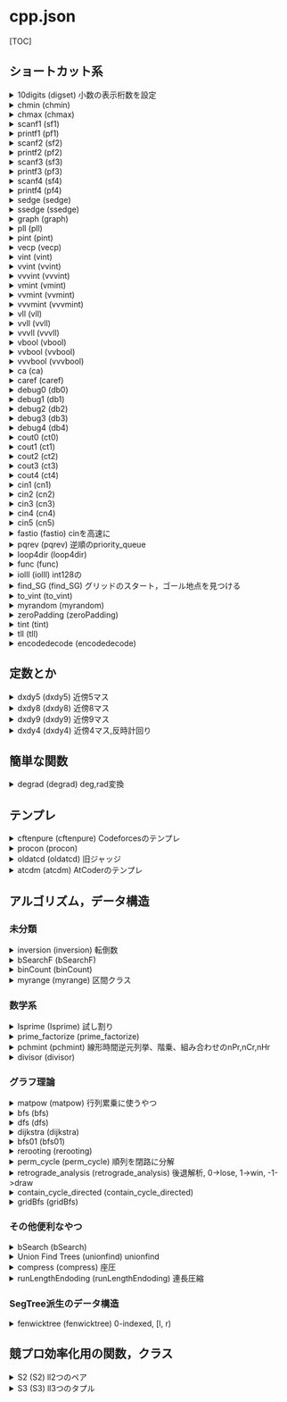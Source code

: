 # cpp.json

[TOC]

## ショートカット系

<details>
<summary>10digits (digset)	小数の表示桁数を設定</summary>

```10digits.cpp
cout << fixed << setprecision(20);
```
</details>

<details>
<summary>chmin (chmin)</summary>

```chmin.cpp
$1 = min($1, $2);
```
</details>

<details>
<summary>chmax (chmax)</summary>

```chmax.cpp
$1 = max($1, $2);
```
</details>

<details>
<summary>scanf1 (sf1)</summary>

```scanf1.cpp
scanf("%$1", &$2);
```
</details>

<details>
<summary>printf1 (pf1)</summary>

```printf1.cpp
printf("%$1\n", $2);
```
</details>

<details>
<summary>scanf2 (sf2)</summary>

```scanf2.cpp
scanf("%$1%$1", &$2, &$3);
```
</details>

<details>
<summary>printf2 (pf2)</summary>

```printf2.cpp
printf("%$1 %$1\n", $2, $3);
```
</details>

<details>
<summary>scanf3 (sf3)</summary>

```scanf3.cpp
scanf("%$1%$1%$1", &$2, &$3, &$4);
```
</details>

<details>
<summary>printf3 (pf3)</summary>

```printf3.cpp
printf("%$1 %$1 %$1\n", $2, $3, $4);
```
</details>

<details>
<summary>scanf4 (sf4)</summary>

```scanf4.cpp
scanf("%$1%$1%$1%$1", &$2, &$3, &$4, &$5);
```
</details>

<details>
<summary>printf4 (pf4)</summary>

```printf4.cpp
printf("%$1 %$1 %$1 %$1\n", $2, $3, $4, $5);
```
</details>

<details>
<summary>sedge (sedge)</summary>

```sedge.cpp
struct edge {
    int to, cost;
    edge(int to, int cost) : to(to), cost(cost) {}
};
```
</details>

<details>
<summary>ssedge (ssedge)</summary>

```ssedge.cpp
struct edge {
    int to;
    edge(int to) : to(to) {}
};
```
</details>

<details>
<summary>graph (graph)</summary>

```graph.cpp
vector<vector<edge>> G$1;
```
</details>

<details>
<summary>pll (pll)</summary>

```pll.cpp
using P = pair<ll, ll>;
```
</details>

<details>
<summary>pint (pint)</summary>

```pint.cpp
using P = pair<int, int>;
```
</details>

<details>
<summary>vecp (vecp)</summary>

```vecp.cpp
vector<P> $1;
```
</details>

<details>
<summary>vint (vint)</summary>

```vint.cpp
vector<int>
```
</details>

<details>
<summary>vvint (vvint)</summary>

```vvint.cpp
vector<vector<int>> $1 = vector<vector<int>>($2, vector<int>($3));
```
</details>

<details>
<summary>vvvint (vvvint)</summary>

```vvvint.cpp
vector<vector<vector<int>>> $1 = vector<vector<vector<int>>>($2, vector<vector<int>>($3, vector<int>($4)));
```
</details>

<details>
<summary>vmint (vmint)</summary>

```vmint.cpp
vector<mint>
```
</details>

<details>
<summary>vvmint (vvmint)</summary>

```vvmint.cpp
vector<vector<mint>> $1 = vector<vector<mint>>($2, vector<mint>($3));
```
</details>

<details>
<summary>vvvmint (vvvmint)</summary>

```vvvmint.cpp
vector<vector<vector<mint>>> $1 = vector<vector<vector<mint>>>($2, vector<vector<mint>>($3, vector<mint>($4)));
```
</details>

<details>
<summary>vll (vll)</summary>

```vll.cpp
vector<ll>
```
</details>

<details>
<summary>vvll (vvll)</summary>

```vvll.cpp
vector<vector<ll>> $1 = vector<vector<ll>>($2, vector<ll>($3));
```
</details>

<details>
<summary>vvvll (vvvll)</summary>

```vvvll.cpp
vector<vector<vector<ll>>> $1 = vector<vector<vector<ll>>>($2, vector<vector<ll>>($3, vector<ll>($4)));
```
</details>

<details>
<summary>vbool (vbool)</summary>

```vbool.cpp
vector<bool>
```
</details>

<details>
<summary>vvbool (vvbool)</summary>

```vvbool.cpp
vector<vector<bool>> $1 = vector<vector<bool>>($2, vector<bool>($3));
```
</details>

<details>
<summary>vvvbool (vvvbool)</summary>

```vvvbool.cpp
vector<vector<vector<bool>>> $1 = vector<vector<vector<bool>>>($2, vector<vector<bool>>($3, vector<bool>($4)));
```
</details>

<details>
<summary>ca (ca)</summary>

```ca.cpp
const auto 
```
</details>

<details>
<summary>caref (caref)</summary>

```caref.cpp
const auto &
```
</details>

<details>
<summary>debug0 (db0)</summary>

```debug0.cpp
cerr << endl;
```
</details>

<details>
<summary>debug1 (db1)</summary>

```debug1.cpp
cerr << $1 << endl;
```
</details>

<details>
<summary>debug2 (db2)</summary>

```debug2.cpp
cerr << $1 << " " << $2 << endl;
```
</details>

<details>
<summary>debug3 (db3)</summary>

```debug3.cpp
cerr << $1 << " " << $2 << " " << $3 << endl;
```
</details>

<details>
<summary>debug4 (db4)</summary>

```debug4.cpp
cerr << $1 << " " << $2 << " " << $3 << " " << $4 << endl;
```
</details>

<details>
<summary>cout0 (ct0)</summary>

```cout0.cpp
cout << "\n";
```
</details>

<details>
<summary>cout1 (ct1)</summary>

```cout1.cpp
cout << $1 << "\n";
```
</details>

<details>
<summary>cout2 (ct2)</summary>

```cout2.cpp
cout << $1 << " " << $2 << "\n";
```
</details>

<details>
<summary>cout3 (ct3)</summary>

```cout3.cpp
cout << $1 << " " << $2 << " " << $3 << "\n";
```
</details>

<details>
<summary>cout4 (ct4)</summary>

```cout4.cpp
cout << $1 << " " << $2 << " " << $3 << " " << $4 << "\n";
```
</details>

<details>
<summary>cin1 (cn1)</summary>

```cin1.cpp
cin >> $1;
```
</details>

<details>
<summary>cin2 (cn2)</summary>

```cin2.cpp
cin >> $1 >> $2;
```
</details>

<details>
<summary>cin3 (cn3)</summary>

```cin3.cpp
cin >> $1 >> $2 >> $3;
```
</details>

<details>
<summary>cin4 (cn4)</summary>

```cin4.cpp
cin >> $1 >> $2 >> $3 >> $4;
```
</details>

<details>
<summary>cin5 (cn5)</summary>

```cin5.cpp
cin >> $1 >> $2 >> $3 >> $4 >> $5;
```
</details>

<details>
<summary>fastio (fastio)	cinを高速に</summary>

```fastio.cpp
ios_base::sync_with_stdio(false);
cin.tie(NULL);
```
</details>

<details>
<summary>pqrev (pqrev)	逆順のpriority_queue</summary>

```pqrev.cpp
priority_queue<P, vector<P>, greater<P>> 
```
</details>

<details>
<summary>loop4dir (loop4dir)</summary>

```loop4dir.cpp
            rep(i, 4) {
                int ny = y + dy[i], nx = x + dx[i];
                if (ny < 0 || ny >= h || nx < 0 || nx >= w)
                    continue;
            }
```
</details>

<details>
<summary>func (func)</summary>

```func.cpp
[&]($2) -> ${3:int} {$0};
```
</details>

<details>
<summary>iolll (iolll)	int128の</summary>

```iolll.cpp
inline ostream& operator<<(ostream& os, lll val) noexcept {
    string s;
    bool neg = val < 0;
    if (val < 0) {
        val *= -1;
    }
    if (val == 0) {
        s += '0';
    } else {
        while (val > 0) {
            s += '0' + val % 10;
            val /= 10;
        }
    }
    reverse(all(s));
    if (neg) s = "-" + s;
    return os << s;
}
inline istream& operator>>(istream& is, lll& val) noexcept {
    string s;
    is >> s;
    bool neg = false;
    if (s[0] == '-') {
        neg = true;
        s = s.substr(1);
    }
    val = 0;
    for (auto c : s) {
        val *= 10;
        val += c - '0';
    }
    if (neg) val *= -1;
    return is;
}
```
</details>

<details>
<summary>find_SG (find_SG)	グリッドのスタート，ゴール地点を見つける</summary>

```find_SG.cpp
auto find_SG = [](const auto& v) -> tuple<int, int, int, int> {
    const int h = v.size(), w = v.at(0).size();
    int sy = -1, sx = -1, gy = -1, gx = -1;
    rep(i, h) rep(j, w) {
        if (v[i][j] == 'S' || v[i][j] == 's') {
            sy = i;
            sx = j;
        } else if (v[i][j] == 'G' || v[i][j] == 'g') {
            gy = i;
            gx = j;
        }
    }
    assert(sy != -1 && sx != -1 && gy != -1 && gx != -1);
    return {sy, sx, gy, gx};
};
```
</details>

<details>
<summary>to_vint (to_vint)</summary>

```to_vint.cpp
vector<ll> to_vint(ll x, ll base = 10, bool string_ord = false) {
    vector<ll> res;
    while (x) {
        res.push_back(x % base);
        x /= base;
    }
    if (string_ord) reverse(all(res));
    return res;
}
```
</details>

<details>
<summary>myrandom (myrandom)</summary>

```myrandom.cpp
class Random {
   public:
    mt19937 mt;
    mt19937_64 mt64;
    Random() {
        random_device rd;
        mt = mt19937(rd());
        mt64 = mt19937_64(rd());
    }

    int randRange(int l, int r) {
        uniform_int_distribution<int> dist(l, r - 1);
        return dist(mt);
    }
    ll randRangell(ll l, ll r) {
        uniform_int_distribution<ll> dist(l, r - 1);
        return dist(mt64);
    }
    pair<int, int> randPairDistinct(int l, int r) {
        int x = l, y = l;
        do {
            x = randRange(l, r), y = randRange(l, r);
        } while (x == y);
        return {x, y};
    }
    pair<ll, ll> randPairDistinct(ll l, ll r) {
        ll x = l, y = l;
        do {
            x = randRangell(l, r), y = randRangell(l, r);
        } while (x == y);
        return {x, y};
    }
    vector<int> randPerm(int n, int start = 0) {
        vector<int> res(n);
        iota(res.begin(), res.end(), start);
        shuffle(res.begin(), res.end(), mt);
        return res;
    }
    vector<int> randArray(int n, int l, int r) {
        vector<int> res(n);
        uniform_int_distribution<int> dist(l, r - 1);
        for (int i = 0; i < n; i++) res[i] = dist(mt);
        return res;
    }
    vector<ll> randArrayll(int n, ll l, ll r) {
        vector<ll> res(n);
        uniform_int_distribution<ll> dist(l, r - 1);
        for (int i = 0; i < n; i++) res[i] = dist(mt64);
        return res;
    }
    vector<int> randArrayDistinct(int n, int l, int r) {
        assert(r - l >= n);
        vector<int> res(n);
        uniform_int_distribution<int> dist(l, r - 1);
        set<int> st;
        while (st.size() < n) st.insert(dist(mt));
        copy(st.begin(), st.end(), res.begin());
        shuffle(res.begin(), res.end(), mt);
        return res;
    }
    vector<ll> randArrayDistinctll(int n, ll l, ll r) {
        assert(r - l >= n);
        vector<ll> res(n);
        uniform_int_distribution<ll> dist(l, r - 1);
        set<ll> st;
        while (st.size() < n) st.insert(dist(mt64));
        copy(st.begin(), st.end(), res.begin());
        shuffle(res.begin(), res.end(), mt);
        return res;
    }
    vector<pair<int, int>> randTree(int n) {
        assert(n >= 2);
        vector<int> prufer = randArray(n - 2, 0, n);
        return prufer_sequence_to_tree(prufer);
    }
    vector<pair<int, int>> prufer_sequence_to_tree(const vector<int>& a) {
        const int n = a.size() + 2;
        vector<int> deg(n, 1);
        for (int x : a) {
            assert(0 <= x && x < n);
            deg[x]++;
        }
        priority_queue<int, vector<int>, greater<int>> pq;
        for (int i = 0; i < n; ++i)
            if (deg[i] == 1) pq.push(i);
        vector<pair<int, int>> res;
        for (int v : a) {
            int u = pq.top();
            pq.pop();
            res.emplace_back(min(v, u), max(v, u));
            --deg[u], --deg[v];
            if (deg[v] == 1) pq.push(v);
        }
        int x = pq.top();
        pq.pop();
        int y = pq.top();
        res.emplace_back(min(x, y), max(x, y));
        return res;
    }
    vector<pair<int, int>> randGraphConnectedUD(int n, int m) {
        assert(m >= n - 1);
        assert(ll(n) * (n - 1) / 2 >= m);
        vector<pair<int, int>> res = randTree(n);
        set<pair<int, int>> edgesSt;
        for (auto e : res) edgesSt.insert(e);
        if (n <= 1000) {
            vector<pair<int, int>> edges;
            for (int i = 0; i < n - 1; ++i)
                for (int j = i + 1; j < n; ++j)
                    if (!edgesSt.contains({i, j})) edges.emplace_back(i, j);
            shuffle(edges.begin(), edges.end(), mt);
            assert(edges.size() >= m - n + 1);
            for (int i = 0; i < m - n + 1; ++i) res.emplace_back(edges[i]);
        } else {
            while (res.size() < m) {
                auto [x, y] = randPairDistinct(0, n);
                if (x > y) swap(x, y);
                if (!edgesSt.contains({x, y})) {
                    res.emplace_back(x, y);
                    edgesSt.insert({x, y});
                }
            }
        }
        return res;
    }
    inline static string LOWER = "abcdefghijklmnopqrstuvwxyz";
    inline static string UPPER = "ABCDEFGHIJKLMNOPQRSTUVWXYZ";
    inline static string DIGIT = "0123456789";
    inline static string ALPHABET = LOWER + UPPER;
    string randString(int n, string chars = LOWER) {
        string res(n, ' ');
        uniform_int_distribution<int> dist(0, chars.size() - 1);
        for (auto&& c : res) c = chars[dist(mt)];
        return res;
    }
};
```
</details>

<details>
<summary>zeroPadding (zeroPadding)</summary>

```zeroPadding.cpp
auto zeroPadding = [&](auto x, int w) -> string {
    stringstream ss;
    ss << setw(w) << setfill('0') << x;
    return ss.str();
};
```
</details>

<details>
<summary>tint (tint)</summary>

```tint.cpp
using T = tuple<int, int, int>;
```
</details>

<details>
<summary>tll (tll)</summary>

```tll.cpp
using T = tuple<ll, ll, ll>;
```
</details>

<details>
<summary>encodedecode (encodedecode)</summary>

```encodedecode.cpp
    auto encode = [](int S, int len, int base) {
        vector<int> v(len);
        for (auto& e : v) e = S % base, S /= base;
        return v;
    };
    auto decode = [](const vector<int>& v, int base) {
        int S = 0;
        for (const auto& e : v | views::reverse) S = S * base + e;
        return S;
    };
```
</details>


## 定数とか

<details>
<summary>dxdy5 (dxdy5)	近傍5マス</summary>

```dxdy5.cpp
const int dx[] = {-1, 0, 0, 0, 1};
const int dy[] = {0, -1, 0, 1, 0};
```
</details>

<details>
<summary>dxdy8 (dxdy8)	近傍8マス</summary>

```dxdy8.cpp
const int dx[] = {-1, -1, -1, 0, 0, 1, 1, 1};
const int dy[] = {-1, 0, 1, -1, 1, -1, 0, 1};
```
</details>

<details>
<summary>dxdy9 (dxdy9)	近傍9マス</summary>

```dxdy9.cpp
const int dx[] = {-1, -1, -1, 0, 0, 0, 1, 1, 1};
const int dy[] = {-1, 0, 1, -1, 0, 1, -1, 0, 1};
```
</details>

<details>
<summary>dxdy4 (dxdy4)	近傍4マス,反時計回り</summary>

```dxdy4.cpp
const int dx[] = {1, 0, -1, 0};
const int dy[] = {0, 1, 0, -1};
```
</details>


## 簡単な関数

<details>
<summary>degrad (degrad)	deg,rad変換</summary>

```degrad.cpp
double d2r(double deg) { return deg / 360 * 2 * M_PI; }
double r2d(double rad) { return rad / 2 / M_PI * 360; }
```
</details>


## テンプレ

<details>
<summary>cftenpure (cftenpure)	Codeforcesのテンプレ</summary>

```cftenpure.cpp
#include <bits/stdc++.h>

using ll = long long;
#define rep(i, n) for (int i = 0, i##_len = (n); i < i##_len; ++i)
#define reps(i, n) for (int i = 1, i##_len = (n); i <= i##_len; ++i)
#define rrep(i, n) for (int i = ((int)(n)-1); i >= 0; --i)
#define rreps(i, n) for (int i = ((int)(n)); i > 0; --i)
#define rep2(i, s, n) for (int i = (s); i < (int)(n); i++)
#define repc2(i, s, n) for (int i = (s); i <= (int)(n); i++)
#define bitrep(i, n) for (int i = 0, i##_len = (1 << (int)(n)); i < i##_len; i++)
#define bitrrep(i, n) for (int i = (1 << (int)(n)) - 1ll; i >= 0; i--)
constexpr int inf = 2000'000'000;
constexpr ll linf = 4000000000000000000ll;
constexpr ll M7 = 1000000007ll;
constexpr ll M09 = 1000000009ll;
constexpr ll M9 = 998244353ll;
#define all(v) begin(v), end(v)
#define rall(v) rbegin(v), rend(v)
using namespace std;
template <typename T>
inline ostream& operator<<(ostream& os, vector<T>& v) {
    for (auto& e : v) os << e << " ";
    return os;
}
template <typename T, typename U>
std::ostream& operator<<(std::ostream& os, const std::pair<T, U>& p) noexcept {
    return os << "(" << p.first << ", " << p.second << ")";
}

ll Q;

int main() {
    ios_base::sync_with_stdio(false);
    cin.tie(NULL);
    cin >> Q;
    rep(_i, Q) {
        ll n;
        cin >> n;
    }
    return 0;
}
```
</details>

<details>
<summary>procon (procon)</summary>

```procon.cpp
#include <bits/stdc++.h>
using ll = long long;
#define rep(i, n) for (int i = 0, i##_len = (n); i < i##_len; ++i)
#define reps(i, n) for (int i = 1, i##_len = (n); i <= i##_len; ++i)
#define rrep(i, n) for (int i = ((int)(n)-1); i >= 0; --i)
#define rreps(i, n) for (int i = ((int)(n)); i > 0; --i)
#define rep2(i, s, n) for (int i = (s); i < (int)(n); i++)
#define repc2(i, s, n) for (int i = (s); i <= (int)(n); i++)
constexpr int inf = 2000'000'000;
constexpr ll linf = 4000000000000000000ll;
constexpr ll M7 = 1000000007ll;
constexpr ll M09 = 1000000009ll;
constexpr ll M9 = 998244353ll;
#define all(v) begin(v), end(v)
#define rall(v) rbegin(v), rend(v)
using namespace std;
template <typename T>
inline ostream& operator<<(ostream& os, const vector<T>& v) {
    for (auto itr = v.begin(); itr != v.end(); ++itr) {
        os << *itr;
        if (itr != v.end() - 1) {
            os << " ";
        }
    }
    return os;
}
template <typename T, typename U>
std::ostream& operator<<(std::ostream& os, const std::pair<T, U>& p) noexcept {
    return os << "(" << p.first << ", " << p.second << ")";
}

int main() {
    ios_base::sync_with_stdio(false);
    cin.tie(NULL);
    return 0;
}
```
</details>

<details>
<summary>oldatcd (oldatcd)	旧ジャッジ</summary>

```oldatcd.cpp
#include <bits/stdc++.h>

#include <atcoder/all>
using ll = long long;
using lll = __int128_t;
#define rep(i, n) for (int i = 0, i##_len = (n); i < i##_len; ++i)
#define reps(i, n) for (int i = 1, i##_len = (n); i <= i##_len; ++i)
#define rrep(i, n) for (int i = ((int)(n)-1); i >= 0; --i)
#define rreps(i, n) for (int i = ((int)(n)); i > 0; --i)
#define rep2(i, s, n) for (int i = (s); i < (int)(n); i++)
#define repc2(i, s, n) for (int i = (s); i <= (int)(n); i++)
constexpr int inf = 2000'000'000;
constexpr ll linf = 4'000'000'000'000'000'000ll, M7 = 1'000'000'007ll, M9 = 998'244'353ll;
#define all(v) begin(v), end(v)
#define rall(v) rbegin(v), rend(v)
using namespace std;
using namespace atcoder;

template <typename T, typename U>
inline ostream& operator<<(ostream& os, const pair<T, U>& p) noexcept {
    return os << p.first << " " << p.second;
}

inline ostream& operator<<(ostream& os, const modint998244353& m) noexcept { return os << m.val(); }
inline ostream& operator<<(ostream& os, const modint1000000007& m) noexcept { return os << m.val(); }
inline ostream& operator<<(ostream& os, const modint& m) noexcept { return os << m.val(); }

inline string YESNO(bool cond) { return cond ? "YES" : "NO"; }
inline string yesno(bool cond) { return cond ? "yes" : "no"; }
inline string YesNo(bool cond) { return cond ? "Yes" : "No"; }
inline auto add1(const auto& vec) {
    auto res = vec;
    for (auto&& e : res) ++e;
    return res;
}
#ifdef ONLINE_JUDGE
#define debug(...)
#else
#define debug(...) cerr << "<" << #__VA_ARGS__ << ">: ", debug_out(__VA_ARGS__)
template <typename T>
void debug_out(T t) {
    cerr << t << endl;
}
template <typename T, typename... Args>
void debug_out(T t, Args... args) {
    cerr << t << ", ";
    debug_out(args...);
}
#endif

int main() {
    ios_base::sync_with_stdio(false);
    cin.tie(NULL);
    return 0;
}
```
</details>

<details>
<summary>atcdm (atcdm)	AtCoderのテンプレ</summary>

```atcdm.cpp
#ifdef ONLINE_JUDGE
#include <bits/stdc++.h>

#include <atcoder/all>
#else
#include <mylibs/all.h>
#endif

using ll = long long;
using lll = __int128_t;
#define rep(i, n) for (int i = 0, i##_len = (n); i < i##_len; ++i)
#define reps(i, n) for (int i = 1, i##_len = (n); i <= i##_len; ++i)
#define rrep(i, n) for (int i = ((int)(n)-1); i >= 0; --i)
#define rreps(i, n) for (int i = ((int)(n)); i > 0; --i)
#define rep2(i, s, n) for (int i = (s); i < (int)(n); i++)
#define repc2(i, s, n) for (int i = (s); i <= (int)(n); i++)
#define length(v) ((int)(v).size())
constexpr int inf = 2'000'000'000;
constexpr ll linf = 4'000'000'000'000'000'000, M7 = 1'000'000'007, M9 = 998'244'353;
#define all(v) begin(v), end(v)
#define rall(v) rbegin(v), rend(v)
using namespace std;
using namespace atcoder;

// clang-format off
#define Vec(type, ...) __make_vec<type>(__VA_ARGS__)
template <class T> vector<T> __make_vec(size_t a) {return vector<T>(a);}template <class T, class... Ts>
auto __make_vec(size_t a, Ts... ts) {return vector<decltype(__make_vec<T>(ts...))>(a, __make_vec<T>(ts...));}
#define VecI(init, type, ...) __make_vecI<type, init>(__VA_ARGS__)
template <class T, T init>vector<T> __make_vecI(size_t a) {return vector<T>(a, init);}
template <class T, T init, class... Ts>
auto __make_vecI(size_t a, Ts... ts) {return vector<decltype(__make_vecI<T, init>(ts...))>(a, __make_vecI<T, init>(ts...));}

template <typename T, typename U>inline ostream& operator<<(ostream& os, const pair<T, U>& p) noexcept {return os << p.first << " " << p.second;}
inline ostream& operator<<(ostream& os, const modint& m) noexcept { return os << m.val(); }
template <int M>inline ostream& operator<<(ostream& os, const static_modint<M>& m) noexcept { return os << m.val(); }

template <typename T> struct is_static_modint : std::false_type {}; template <int MOD> struct is_static_modint<static_modint<MOD>> : std::true_type {};
template <template <typename...> typename C, typename Number>concept MyContainer = std::is_same_v<C<Number>, std::vector<Number>> || std::is_same_v<C<Number>, std::deque<Number>> || std::is_same_v<C<Number>, std::set<Number>> || std::is_same_v<C<Number>, std::unordered_set<Number>> || std::is_same_v<C<Number>, std::unordered_multiset<Number>> || std::is_same_v<C<Number>, std::multiset<Number>>;
template <typename Number>concept MyNumber = std::is_same_v<Number, int> || std::is_same_v<Number, ll> || std::is_same_v<Number, char> || std::is_same_v<Number, modint> || is_static_modint<Number>::value;
template <template <typename...> typename C, typename Number>concept MyContainerNumber = MyContainer<C, Number> && MyNumber<Number>;
template <template <typename...> typename OutCon, template <typename...> typename InCon, typename Number>concept MyNestedContainerNumber = MyContainer<OutCon, InCon<Number>> && MyContainerNumber<InCon, Number>;
template <template <typename...> typename C, typename Number>requires MyContainerNumber<C, Number>std::ostream& operator<<(std::ostream& os, const C<Number>& t) {auto itr = t.begin();auto end = t.end();if (itr != end) {os << *itr++;for (; itr != end; ++itr) os << ' ' << *itr;}return os;}
template <template <typename...> typename OutCon, template <typename...> typename InCon, typename Number>requires MyNestedContainerNumber<OutCon, InCon, Number>std::ostream& operator<<(std::ostream& os, const OutCon<InCon<Number>>& t) {auto itr = t.begin();auto end = t.end();if (itr != end) {os << *itr++;for (; itr != end; ++itr) os << '\n' << *itr;}return os;}
template <typename T, typename U>istream& operator>>(istream& is, pair<T, U>& p) {return is >> p.first >> p.second;}
template <typename T>istream& operator>>(istream& is, vector<T>& v) {for (auto& e : v) is >> e;return is;}
void inp() {}
template <typename T, typename... Args>void inp(T& a, Args&... args) {cin >> a, inp(args...);}
template <typename T>void inp1(vector<T>& v, int offset = 1, int len = -1) {if (len == -1) len = int(v.size()) - offset;assert(offset >= 0 && len >= 0);for (int i = offset; i < offset + len; ++i) cin >> v[i];}
template <typename T>void oup(const T& a) {cout << a << "\n";}
template <typename T, typename... Args>void oup(const T& a, const Args&... args) {cout << a << " ", oup(args...);}

inline string YESNO(bool cond) { return cond ? "YES" : "NO"; }inline string yesno(bool cond) { return cond ? "yes" : "no"; }inline string YesNo(bool cond) { return cond ? "Yes" : "No"; }
inline auto add1(auto vec, ll offset = 1) {for (auto& e : vec) e += offset;return vec;}
#ifdef ONLINE_JUDGE
#define debug(...)
#else
#define debug(...) cerr << "<" << #__VA_ARGS__ << ">: ", debug_out(__VA_ARGS__)
template <typename T>void debug_out(T t) {cerr << t << "\n";}
template <typename T, typename... Args>void debug_out(T t, Args... args) {cerr << t << ", ";debug_out(args...);}
#endif
// clang-format on


int main() {
    ios_base::sync_with_stdio(false);
    cin.tie(NULL);$0
    return 0;
}
```
</details>


## アルゴリズム，データ構造

### 未分類

<details>
<summary>inversion (inversion)	転倒数</summary>

```inversion.cpp
auto inversion = [](const auto& v) {
    const int n = v.size();
    fenwick_tree<int> bit(n);
    vector<int> idx(n);
    iota(all(idx), 0);
    sort(all(idx), [&](int i, int j) { return v[i] == v[j] ? i > j : v[i] > v[j]; });
    long long ans = 0;
    for (auto&& id : idx) {
        ans += bit.sum(0, id);
        bit.add(id, 1);
    }
    return ans;
};
```
</details>

<details>
<summary>bSearchF (bSearchF)</summary>

```bSearchF.cpp
auto bsearchF = [&](bool check = true) {
    double ok = $1, ng = $2;
    if (check) assert(cmp(ok) && !cmp(ng));
    rep(i, 100) {
        double mid = (ng + ok) / 2;
        if (cmp(mid)) ok = mid;
        else ng = mid;
    }
    return ok;
};
```
</details>

<details>
<summary>binCount (binCount)</summary>

```binCount.cpp
auto binCount = [&](const auto& v, int maxNum = -1) {
    if (maxNum < 0) maxNum = *max_element(all(v));
    vector<ll> cnt(maxNum + 1);
    for (const auto& e : v) cnt.at(e)++;
    return cnt;
};
```
</details>

<details>
<summary>myrange (myrange)	区間クラス</summary>

```myrange.cpp
struct MyRange {
    ll l, r;
    MyRange(ll l, ll r) : l(l), r(r) {
        if (l > r) l = r = 0ll;
    }
    MyRange() : MyRange(0ll, 0ll) {}
    MyRange operator&(MyRange b) const {
        ll nl = max(l, b.l), nr = min(r, b.r);
        if (nl < nr) return MyRange(nl, nr);
        else return MyRange();
    }
    MyRange operator|(MyRange b) const {  // 1つの区間になる時のみ繋げる
        if (max(l, b.l) > min(r, b.r)) return MyRange();
        return MyRange(min(l, b.l), max(r, b.r));
    }
    bool empty() const { return l == r; }
    bool contain(ll x) const { return l <= x && x < r; }
    ll count() const { return r - l; }
};
```
</details>


### 数学系

<details>
<summary>Isprime (Isprime)	試し割り</summary>

```Isprime.cpp
bool isPrime(int x) {
    if (x <= 1) return false;
    int sqx = sqrt(x);
    for (int i = 2; i <= sqx; i++) {
        if (x % i == 0) {
            return false;
        }
    }
    return true;
}
```
</details>

<details>
<summary>prime_factorize (prime_factorize)</summary>

```prime_factorize.cpp
vector<int> prime_factorize(int n) {
    if (n <= 1) return {};
    vector<int> ans;
    for (int i = 2; i * i <= n; i++) {
        while (n % i == 0) {
            ans.push_back(i);
            n /= i;
        }
    }
    if (n != 1) {
        ans.push_back(n);
    }
    return ans;
}
```
</details>

<details>
<summary>pchmint (pchmint)	線形時間逆元列挙、階乗、組み合わせのnPr,nCr,nHr</summary>

```pchmint.cpp
constexpr ll MOD = M9;
using mint = static_modint<MOD>;
struct modInv {
    int n;
    vector<mint> d;
    modInv() : n(2), d({0, 1}) {}
    mint operator()(int i) {
        while (n <= i) d.emplace_back(-d[MOD % n] * (MOD / n)), ++n;
        return d[i];
    }
    mint operator[](int i) const { return d[i]; }
} invs;
struct Factorial {
    int n;
    vector<mint> d;
    Factorial() : n(2), d({1, 1}) {}
    mint operator()(int i) {
        while (n <= i) d.emplace_back(d.back() * n), ++n;
        return d[i];
    }
    mint operator[](int i) const { return d[i]; }
} factorial;
struct FactorialInv {
    int n;
    vector<mint> d;
    FactorialInv() : n(2), d({1, 1}) {}
    mint operator()(int i) {
        while (n <= i) d.emplace_back(d.back() * invs(n)), ++n;
        return d[i];
    }
    mint operator[](int i) const { return d[i]; }
} factorialInv;
mint P(int n, int r) {
    if (n < r || n < 0 || r < 0) return 0;
    return factorial(n) * factorialInv(n - r);
}
mint C(int n, int r) {
    if (n < r || n < 0 || r < 0) return 0;
    return factorial(n) * factorialInv(r) * factorialInv(n - r);
}
mint H(int n, int r) {
    const int _n = n + r - 1;
    if (_n < r || _n < 0 || r < 0) return 0;
    return factorial(_n) * factorialInv(r) * factorialInv(_n - r);
}
```
</details>

<details>
<summary>divisor (divisor)</summary>

```divisor.cpp
vector<ll> divisor(ll n) {
    vector<ll> res;
    for (ll i = 1; i * i <= n; i++) {
        if (n % i == 0) {
            res.push_back(i);
            if (n / i != i)
                res.push_back(n / i);
        }
    }
    sort(res.begin(), res.end());
    return res;
}
```
</details>


### グラフ理論

<details>
<summary>matpow (matpow)	行列累乗に使うやつ</summary>

```matpow.cpp
typedef vector<vector<ll> > Matrix;
typedef vector<ll> vec;

const ll M = 1000'000'007;

Matrix new_matrix(int n) {
    Matrix res(n, vec(n));
    return res;
}
Matrix new_matrix(int n, int m) {
    Matrix res(n, vec(m));
    return res;
}
Matrix operator*(const Matrix &m1, const Matrix &m2) {
    assert(m1.at(0).size() == m2.size());
    size_t n = m1.size();
    size_t m = m2.at(0).size();
    size_t l = m2.size();
    Matrix res(n, vec(m));
    rep(i, n) rep(j, m) rep(k, l) {
        res.at(i).at(j) += m1.at(i).at(k) * m2.at(k).at(j);
        res.at(i).at(j) %= M;
    }
    return res;
}
vec operator*(const Matrix &m, const vec &v) {
    assert(m.at(0).size() == v.size());
    vec res(v.size());
    rep(i, v.size()) rep(j, m.at(0).size()) {
        res.at(i) += m.at(i).at(j) * v.at(j);
        res.at(i) %= M;
    }
    return res;
}
Matrix E(size_t n) {
    Matrix res(n, vec(n));
    rep(i, n) res.at(i).at(i) = 1;
    return res;
}
Matrix pow(const Matrix &a, long long n) {
    Matrix b = a;
    Matrix res = E(a.size());
    while (n > 0) {
        if (n & 1)
            res = res * b;
        b = b * b;
        n >>= 1ll;
    }
    return res;
}
```
</details>

<details>
<summary>bfs (bfs)</summary>

```bfs.cpp
    auto bfs = [&](int ip) {
        queue<int> que;
        vector<ll> d(G.size(), linf);
        d.at(ip) = 0;
        que.push(ip);
        while (!que.empty()) {
            int u = que.front();
            que.pop();
            for (const auto &eg : G.at(u)) {
                if (d.at(eg.to) > d.at(u) + 1) {
                    d.at(eg.to) = d.at(u) + 1;
                    que.push(eg.to);
                }
            }
        }
        return d;
    };
```
</details>

<details>
<summary>dfs (dfs)</summary>

```dfs.cpp
auto dfs = [&](auto dfs, int u) -> $1 {
        seen.at(u) = true;
        for (const auto &e : G.at(u)) {
            if (seen.at(e.to))
                continue;
            dfs(dfs, e.to);
        }
    };
```
</details>

<details>
<summary>dijkstra (dijkstra)</summary>

```dijkstra.cpp
    auto dijkstra = [&](int ip) {
        using P = pair<ll, int>;
        priority_queue<P, vector<P>, greater<P>> pq;
        vector<ll> dist(G.size(), linf);
        dist.at(ip) = 0;
        pq.emplace(0ll, ip);
        while (!pq.empty()) {
            auto u = pq.top();
            auto [curDist, curPos] = u;
            pq.pop();
            if (curDist > dist.at(curPos))
                continue;
            for (const auto &eg : G.at(curPos)) {
                if (dist.at(eg.to) > dist.at(curPos) + eg.cost) {
                    dist.at(eg.to) = dist.at(curPos) + eg.cost;
                    pq.emplace(dist.at(eg.to), eg.to);
                }
            }
        }
        return dist;
    };
```
</details>

<details>
<summary>bfs01 (bfs01)</summary>

```bfs01.cpp
    auto bfs01 = [&](int ip) {
        using P = pair<int, int>;
        vector<int> d(G.size(), inf);
        deque<int> dq;
        d.at(ip) = 0;
        dq.push_front(ip);
        while (!dq.empty()) {
            auto u = dq.front();
            dq.pop_front();
            for (const auto &eg : G.at(u)) {
                if (d.at(eg.to) > d.at(u) + eg.cost) {
                    d.at(eg.to) = d.at(u) + eg.cost;
                    if (eg.cost == 1)
                        dq.push_back(eg.to);
                    else
                        dq.push_front(eg.to);
                }
            }
        }
        return d;
    };
```
</details>

<details>
<summary>rerooting (rerooting)</summary>

```rerooting.cpp
template <typename T, typename EDGE, T (*merge)(T, T), T (*add)(T), T (*e)()>
class ReRooting {
   private:
    int n;
    std::vector<vector<EDGE>> G;
    std::vector<vector<T>> dp, dp_left, dp_right;  // G[i][j]より先の部分木の値
    std::vector<int> parent, cid, pid;  // 頂点0を親とする根付き木における頂点vの親，親から見て何番目の子か
    std::vector<int> preOrd;            // 帰りがけ順
    std::vector<T> res;

   public:
    T dfs(int u) {
        T r = e();
        preOrd.push_back(u);
        for (int i = 0; i < G.at(u).size(); i++) {
            const auto &eg = G.at(u).at(i);
            if (eg.to != parent.at(u)) {
                cid.at(eg.to) = i;
                parent.at(eg.to) = u;
                r = merge(r, dfs(eg.to));
            } else {
                pid.at(u) = i;
            }
        }
        r = add(r);
        if (parent.at(u) != -1) {
            dp.at(parent.at(u)).at(cid.at(u)) = r;
        }
        return r;
    }

    ReRooting(const std::vector<std::vector<EDGE>> &G) : G(G), n(int(G.size())) {
        dp.resize(n);
        dp_left.resize(n);
        dp_right.resize(n);
        for (int i = 0; i < n; i++) {
            dp.at(i).resize(G.at(i).size());
            dp_left.at(i).resize(G.at(i).size());
            dp_right.at(i).resize(G.at(i).size());
        }
        parent.resize(n, -1);
        cid.resize(n);
        pid.resize(n);
        res.resize(n);

        dfs(0);

        for (int i = 0; i < n; i++) {
            int u = preOrd.at(i);
            if (parent.at(u) != -1) {
                dp.at(u).at(pid.at(u)) = e();
                if (cid.at(u) - 1 != -1)
                    dp.at(u).at(pid.at(u)) = merge(dp.at(u).at(pid.at(u)), dp_left.at(parent.at(u)).at(cid.at(u) - 1));
                if (cid.at(u) + 1 != G.at(parent.at(u)).size())
                    dp.at(u).at(pid.at(u)) = merge(dp.at(u).at(pid.at(u)), dp_right.at(parent.at(u)).at(cid.at(u) + 1));
                dp.at(u).at(pid.at(u)) = add(dp.at(u).at(pid.at(u)));
            }
            dp_left.at(u).at(0) = dp.at(u).at(0);
            for (int j = 1; j < G.at(u).size(); j++) {
                dp_left.at(u).at(j) = merge(dp.at(u).at(j), dp_left.at(u).at(j - 1));
            }
            dp_right.at(u).at(G.at(u).size() - 1) = dp.at(u).at(G.at(u).size() - 1);
            for (int j = G.at(u).size() - 2; j >= 0; j--) {
                dp_right.at(u).at(j) = merge(dp.at(u).at(j), dp_right.at(u).at(j + 1));
            }
            res.at(u) = add(dp_left.at(u).back());
        }
    }

    T get(int u) { return res.at(u); }
};
```
</details>

<details>
<summary>perm_cycle (perm_cycle)	順列を閉路に分解</summary>

```perm_cycle.cpp
auto perm_cycle = [&](const vector<int> &perm) {
        vector<vector<int>> cycles;
        const int n = perm.size();
        vector<bool> seen(n);
        rep(i, n) {
            if (seen[i])
                continue;
            vector<int> cycle;
            int u = i;
            while (!seen[u]) {
                seen[u] = true;
                cycle.emplace_back(u);
                u = perm[u];
            }
            cycles.emplace_back(cycle);
        }
        return cycles;
    };
```
</details>

<details>
<summary>retrograde_analysis (retrograde_analysis)	後退解析, 0->lose, 1->win, -1->draw</summary>

```retrograde_analysis.cpp
auto retrograde_analysis = [](const auto &revG) {
    const int n = revG.size();
    vector<int> dp(n, -1), outDeg(n);
    queue<int> que;
    rep(i, n) {
        for (const auto &e : revG.at(i)) {
            outDeg.at(e.to)++;
        }
    }
    rep(i, n) {
        if (outDeg.at(i) == 0) {
            dp.at(i) = 0;
            que.push(i);
        }
    }
    while (!que.empty()) {
        int u = que.front();
        que.pop();
        for (const auto &e : revG.at(u)) {
            int nv = e.to;
            if (dp.at(nv) != -1)
                continue;
            outDeg.at(nv)--;
            if (dp.at(u) == 0) {
                dp.at(nv) = 1;
                que.push(nv);
            } else if (dp.at(u) == 1 && outDeg.at(nv) == 0) {
                dp.at(nv) = 0;
                que.push(nv);
            }
        }
    }
    return dp;
};
```
</details>

<details>
<summary>contain_cycle_directed (contain_cycle_directed)</summary>

```contain_cycle_directed.cpp
    auto contain_cycle_directed = [](const auto& G) {
        const int n = G.size();
        vector<int> in(n);
        queue<int> que;
        rep(i, n) for (const auto& e : G[i]) in.at(e.to)++;
        rrep(i, n) if (in[i] == 0) que.push(i);
        vector<int> ts;
        while (!que.empty()) {
            auto u = que.front();
            que.pop();
            ts.push_back(u);
            for (const auto& e : G[u]) {
                in.at(e.to)--;
                if (in.at(e.to) == 0)
                    que.push(e.to);
            }
        }
        return ts.size() != n;
    };
```
</details>

<details>
<summary>gridBfs (gridBfs)</summary>

```gridBfs.cpp
auto grid_bfs = [&](const auto& v, int sy, int sx) {
    const int h = v.size(), w = v.at(0).size();
    const int dd[] = {0, 1, 0, -1, 0};
    using P = pair<int, int>;
    queue<P> que;
    vector dist = vector(h, vector<int>(w, inf));
    dist[sy][sx] = 0;
    que.emplace(sy, sx);
    while (!que.empty()) {
        auto [y, x] = que.front();
        que.pop();
        rep(i, 4) {
            int ny = y + dd[i], nx = x + dd[i + 1];
            if (ny < 0 || ny >= h || nx < 0 || nx >= w)
                continue;
            if (v[ny][nx] == '#')
                continue;
            if (dist[ny][nx] > dist[y][x] + 1) {
                dist[ny][nx] = dist[y][x] + 1;
                que.emplace(ny, nx);
            }
        }
    }
    return dist;
};
```
</details>


### その他便利なやつ

<details>
<summary>bSearch (bSearch)</summary>

```bSearch.cpp
auto bsearch = [&](auto cmp) {
    $1 ok = $2, ng = $3;
    while (abs(ng - ok) > 1) {
        $1 mid = (ng + ok) / 2;
        if (cmp(mid))
            ok = mid;
        else
            ng = mid;
    }
    return ok;
};
```
</details>

<details>
<summary>Union Find Trees (unionfind)	unionfind</summary>

```Union Find Trees.cpp
class DisjointSet {
   private:
    vector<int> rank, parent;

   public:
    DisjointSet() {}
    DisjointSet(int size) {
        rank.resize(size, 0);
        parent.resize(size, 0);
        rep(i, size) { makeSet(i); }
    }
    void makeSet(int x) {
        parent[x] = -1;
        rank[x] = 0;
    }
    bool same(int x, int y) { return findSet(x) == findSet(y); }
    void unite(int x, int y) { link(findSet(x), findSet(y)); }
    void link(int x, int y) {
        if (x == y) {
            return;
        }
        if (rank[x] > rank[y]) {
            parent[x] += parent[y];
            parent[y] = x;
        } else {
            parent[y] += parent[x];
            parent[x] = y;
            if (rank[x] == rank[y]) {
                rank[y]++;
            }
        }
    }
    int findSet(int x) {
        if (parent[x] >= 0) {
            parent[x] = findSet(parent[x]);
            return parent[x];
        }
        return x;
    }
    int size(int x) { return -parent[findSet(x)]; }
};
```
</details>

<details>
<summary>compress (compress)	座圧</summary>

```compress.cpp
template <typename T>
struct compress {
   private:
    vector<T> xs;
    vector<int> dst;
    int n;

   public:
    compress(vector<T> x) : n(x.size()), dst(x.size()) {
        rep(i, n) { xs.push_back(x[i]); }
        sort(all(xs));
        xs.erase(unique(all(xs)), xs.end());
        rep(i, n) { dst[i] = distance(xs.begin(), lower_bound(all(xs), x[i])); }
    }

    T get(int i) { return dst[i]; }
    T to_comp(T raw_x) { return distance(xs.begin(), lower_bound(all(xs), raw_x)); }
    T to_raw(int compressed_x) { return xs[compressed_x]; }
}
```
</details>

<details>
<summary>runLengthEndoding (runLengthEndoding)	連長圧縮</summary>

```runLengthEndoding.cpp
auto RLE = [](const auto& v) {
    assert(!v.empty());
    using T = typename decay<decltype(v.front())>::type;
    vector<pair<T, int>> res;
    for (const auto& e : v) {
        if (res.empty() || res.back().first != e) res.emplace_back(e, 1);
        else res.back().second++;
    }
    return res;
};
```
</details>


### SegTree派生のデータ構造

<details>
<summary>fenwicktree (fenwicktree)	0-indexed, [l, r)</summary>

```fenwicktree.cpp
template <typename T>
struct BIT {
    int n;
    vector<T> data;
    BIT(int n) : n(n), data(n + 1, 0) {}
    BIT() {}
    void add(int i, T x = 1) {
        for (i++; i <= n; i += (i & -i)) data[i] += x;
    }
    T sum(int i) {
        T s(0);
        for (i++; i; i -= (i & -i)) s += data[i];
        return s;
    }
    T sum(int l, int r) { return sum(r - 1) - sum(l - 1); }
    T get(int i) { return sum(i) - sum(i - 1); }

    int lower_bound(T w) {
        if (w <= 0) {
            return 0;
        }
        int x = 0, r = 1;
        while (r < n) r <<= 1;
        for (int len = r; len > 0; len >>= 1) {
            if (x + len <= n && data[x + len] < w) {
                w -= data[x + len];
                x += len;
            }
        }
        return x;
    }
};
```
</details>


## 競プロ効率化用の関数，クラス

<details>
<summary>S2 (S2)	ll2つのペア</summary>

```S2.cpp
struct S2 {
    ll x, y;
    S2() : x(0ll), y(0ll){};
    constexpr S2(ll _x, ll _y) : x(_x), y(_y) {}
    constexpr S2 reduced() const {
        ll g = gcd(x, y);
        return {x / g, y / g};
    }
    constexpr S2 operator+() const { return *this; }
    constexpr S2 operator-() const { return {-x, -y}; }
    constexpr S2 operator+(const S2& rhs) const { return {x + rhs.x, y + rhs.y}; }
    constexpr S2 operator-(const S2& rhs) const { return {x - rhs.x, y - rhs.y}; }
    constexpr S2 operator*(ll s) const { return {x * s, y * s}; }
    constexpr S2 operator/(ll s) const { return {x / s, y / s}; }
    S2& operator+=(const S2& rhs) {
        x += rhs.x, y += rhs.y;
        return *this;
    }
    S2& operator-=(const S2& rhs) {
        x -= rhs.x, y -= rhs.y;
        return *this;
    }
    S2& operator*=(ll s) {
        x *= s, y *= s;
        return *this;
    }
    S2& operator/=(ll s) {
        x /= s, y /= s;
        return *this;
    }
};
inline constexpr S2 operator*(ll s, const S2& v) {
    return {s * v.x, s * v.y};
}
inline ostream& operator<<(ostream& os, S2& s) {
    return os << "(" << s.x << ", " << s.y << ")";
}
inline istream& operator>>(istream& is, S2& s) {
    return is >> s.x >> s.y;
}
```
</details>

<details>
<summary>S3 (S3)	ll3つのタプル</summary>

```S3.cpp
struct S3 {
    ll x, y, z;
    S3() : x(0ll), y(0ll), z(0ll){};
    constexpr S3(ll _x, ll _y, ll _z) : x(_x), y(_y), z(_z) {}
    S3 reduced() const {
        ll g = gcd(gcd(x, y), z);
        return {x / g, y / g, z / g};
    }
    constexpr S3 operator+() const { return *this; }
    constexpr S3 operator-() const { return {-x, -y, -z}; }
    constexpr S3 operator+(const S3& rhs) const { return {x + rhs.x, y + rhs.y, z + rhs.z}; }
    constexpr S3 operator-(const S3& rhs) const { return {x - rhs.x, y - rhs.y, z - rhs.z}; }
    constexpr S3 operator*(ll s) const { return {x * s, y * s, z * s}; }
    constexpr S3 operator/(ll s) const { return {x / s, y / s, z / s}; }
    S3& operator+=(const S3& rhs) {
        x += rhs.x, y += rhs.y, z += rhs.z;
        return *this;
    }
    S3& operator-=(const S3& rhs) {
        x -= rhs.x, y -= rhs.y, z -= rhs.z;
        return *this;
    }
    S3& operator*=(ll s) {
        x *= s, y *= s, z *= s;
        return *this;
    }
    S3& operator/=(ll s) {
        x /= s, y /= s, z /= s;
        return *this;
    }
};
inline constexpr S3 operator*(ll s, const S3& v) {
    return {s * v.x, s * v.y, s * v.z};
}
inline ostream& operator<<(ostream& os, S3& s) {
    return os << "(" << s.x << ", " << s.y << ", " << s.z << ")";
}
inline istream& operator>>(istream& is, S3& s) {
    return is >> s.x >> s.y >> s.z;
}
```
</details>



